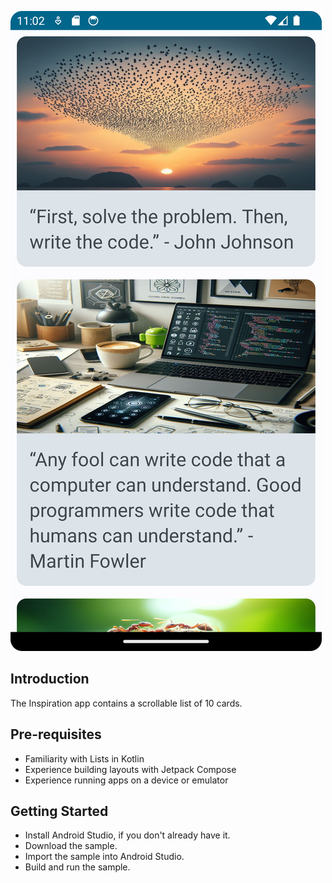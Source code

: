 ![Screenshot of Inspiration App](Screenshot_of_InspirationApp.png)


## Introduction

The Inspiration app contains a scrollable list of 10 cards.

## Pre-requisites

- Familiarity with Lists in Kotlin
- Experience building layouts with Jetpack Compose
- Experience running apps on a device or emulator

## Getting Started

- Install Android Studio, if you don't already have it.
- Download the sample.
- Import the sample into Android Studio.
- Build and run the sample.

